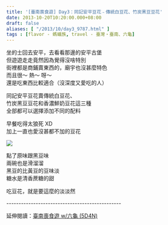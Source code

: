 ```yaml
---
title: '[臺南喪食遊] Day3：同記安平豆花﹣傳統白豆花、竹炭黑豆豆花'
date: 2013-10-20T10:20:00.000+08:00
draft: false
aliases: [ "/2013/10/day3_9787.html" ]
tags : [flavor - 螞蟻族, travel - 臺灣・臺南、六龜]
---
```


坐的士回去安平，去看看那邊的安平古堡  
但遊遊走走竟然因為覺得沒啥特別  
街裡都是商鋪賣東西的，廟宇也沒甚麼特色  
而且很～ 熱～ 呀～  
還是吃東西比較適合（沒深度又愛吃的人）  
  
同記安平豆花賣傳統白豆花、  
竹炭黑豆豆花和香濃鮮奶豆花這三種  
全部都可以選擇添加不同的配料  
  
早餐吃得太狼死 XD  
加上一直也愛沒甚都不加的豆花  

![](/images/tainan3f.jpg)

點了原味跟黑豆味  
兩碗也是滑溜溜  
黑豆的比黃豆的豆味淡  
糖水是清香蔗糖的甜  
  
吃豆花，就是要這麼的淡淡然  
  
\-----------------------------------------------  
  
延伸閱讀：[臺南喪食遊 w/六龜 (5D4N)](https://hidie.net/tainan5d4n/)
